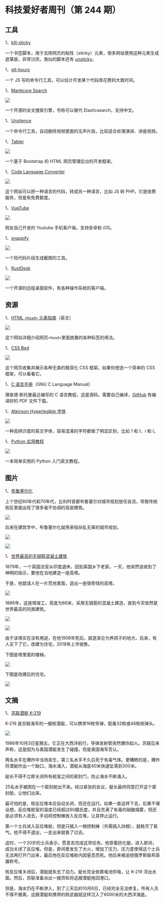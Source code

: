# 科技爱好者周刊（第 244 期）

## 工具

1、[kill-sticky](https://github.com/t-mart/kill-sticky)

一个书签脚本，用于去除网页的粘性（sticky）元素，很多网站使用这种元素生成遮罩层，非常讨厌。类似的脚本还有 [unsticky](https://github.com/nothingless/unsticky)。

1、[git-hours](https://github.com/kimmobrunfeldt/git-hours)

一个 JS 写的命令行工具，可以估计开发某个代码库花费的大致时间。

1、[Manticore Search](https://github.com/manticoresoftware/manticoresearch)

![](https://cdn.beekka.com/blogimg/asset/202207/bg2022072904.webp)

一个开源的全文搜索引擎，号称可以替代 Elasticsearch，支持中文。

1、[Unsilence](https://github.com/lagmoellertim/unsilence)

一个命令行工具，自动删除视频里面的无声片段，比较适合处理演讲、讲座视频。

1、[Tabler](https://github.com/tabler/tabler)

![](https://cdn.beekka.com/blogimg/asset/202207/bg2022072905.webp)

一个基于 Bootstrap 的 HTML 网页管理后台的开发框架。

1、[Code Language Converter](https://codelanguageconverter.com/)

![](https://cdn.beekka.com/blogimg/asset/202209/bg2022093005.webp)

这个网站可以把一种语言的代码，转成另一种语言，比如 JS 转 PHP。它是收费服务，但是有免费额度。

1、[VueTube](https://github.com/VueTubeApp/VueTube)

![](https://cdn.beekka.com/blogimg/asset/202210/bg2022100102.webp)

网友自己开发的 Youtube 手机客户端，支持安卓和 iOS。

1、[snappify](https://snappify.com/editor)

![](https://cdn.beekka.com/blogimg/asset/202212/bg2022120903.webp)

一个将代码片段生成截图的工具。

1、[RustDesk](https://rustdesk.com/)

![](https://cdn.beekka.com/blogimg/asset/202212/bg2022121003.webp)

一个开源的远程桌面软件，有各种操作系统的客户端。

## 资源

1、[HTML `<head>` 元素指南](https://htmlhead.dev/)（英文）

![](https://cdn.beekka.com/blogimg/asset/202212/bg2022120818.webp)

这个网站详细介绍网页`<head>`里面放置的各种标签的用法。

1、[CSS Bed](https://www.cssbed.com/)

![](https://cdn.beekka.com/blogimg/asset/202209/bg2022091111.webp)

这个网页收集并展示各种无类的极简化 CSS 框架。如果你想选一个简单的 CSS 框架，可以看看它。

1、[C 语言手册](https://lists.gnu.org/archive/html/info-gnu/2022-09/msg00005.html)（GNU C Language Manual）

理查德·斯托曼最近编写的 C 语言教程，这是源码，需要自己编译，[GitHub](https://github.com/VernonGrant/gnu-c-language-manual) 有编译好的 PDF 文件下载。

1、[Atkinson Hyperlegible 字体](https://brailleinstitute.org/freefont)

![](https://cdn.beekka.com/blogimg/asset/202209/bg2022091201.webp)

一种高辨识度的英文字体，容易混淆的字符都做了明显区别，比如 1 和 I、i 和 l。

1、[Python 实用教程](https://dabeaz-course.github.io/practical-python/Notes/Contents.html)

![](https://cdn.beekka.com/blogimg/asset/202212/bg2022121001.webp)

一本简单实用的 Python 入门英文教程。

## 图片

1、[布鲁塞尔化](https://en.wikipedia.org/wiki/Brusselization)

上个世纪60年代和70年代，比利时首都布鲁塞尔对城市规划放任自流，导致传统街区里面出现了很多毫不协调的高层建筑。

![](https://cdn.beekka.com/blogimg/asset/202209/bg2022091102.webp)

后来在建筑学中，布鲁塞尔化就用来指杂乱无章的城市规划。

![](https://cdn.beekka.com/blogimg/asset/202209/bg2022091103.webp)

![](https://cdn.beekka.com/blogimg/asset/202209/bg2022091104.webp)

1、[世界最高的无钢筋混凝土建筑](https://www.amusingplanet.com/2020/08/sway-tower-14-story-folly-and-world.html)

1879年，一个英国法官从印度退休，回到英国乡下老家。一天，他突然说收到了神明的指示，要他在当地建造一座高塔。

于是，他就请人在一片荒地里面，造出一座很奇怪的高塔。

![](https://cdn.beekka.com/blogimg/asset/202205/bg2022050511.webp)

1886年，这座塔竣工，高度为66米，采用无钢筋的混凝土建造，直到今天依然是世界最高的同类建筑。

![](https://cdn.beekka.com/blogimg/asset/202205/bg2022050512.webp)

![](https://cdn.beekka.com/blogimg/asset/202205/bg2022050513.webp)

由于该塔实在没有用途，在他1906年死后，就逐渐沦为养鸽子的地方。后来，有人买下了它，改建为住宅，2018年上市销售。

下图是塔里面的楼梯。

![](https://cdn.beekka.com/blogimg/asset/202205/bg2022050514.webp)

下图是改建后的住宅。

![](https://cdn.beekka.com/blogimg/asset/202205/bg2022050515.webp)

## 文摘

1、[苏联潜艇 K-219](https://en.wikipedia.org/wiki/Soviet_submarine_K-219)

K-219 是苏联海军的一艘核潜艇，可以携带16枚导弹，配备32枚或48枚核弹头。

![](https://cdn.beekka.com/blogimg/asset/202209/bg2022091105.webp)

1986年10月3日星期五，它正在大西洋航行，导弹发射管突然爆炸起火。苏联后来声称，这是因为与美国潜艇发生了碰撞，但是美国海军否认。

两名水手在爆炸中当场丧生，第三名水手不久后死于有毒气体。更糟糕的是，爆炸将潜艇炸出一个缺口，海水涌入，潜艇从海底40米快速坠落到300米。

艇长不得不立即关闭所有舱室之间的密封门，防止海水不断涌入。

25名水手被困在一个密封舱出不来。经过紧张的会议，艇长最终同意打开这个密封舱，让他们出来。

最可怕的是，核反应堆本应自动关闭，但还在运行。如果一直这样下去，后果不堪设想。反应堆舱室的温度已经超过60摄氏度，并且充满了有毒的硝酸烟雾，但还是必须有人进去，手动将控制棒放入反应堆，让其停止运行。

第一个士兵进入反应堆舱，但是只插入一根控制棒（共需插入四根），就耗尽了氧气。他不得不退出，一走出来就昏了过去。

这时，一个20岁的士兵表示，愿意去完成这项任务。他穿着防化服，进入房间，成功关闭了反应堆。但是，房间里发生了大火，增加了压力，压力差使得这个士兵无法再打开门出来，最后他在反应堆舱内因窒息而死。他后来被追授俄罗斯联邦英雄称号。

核反应堆关闭后，潜艇就失去了动力。艇长完全依靠电池供电，让 K-219 浮出水面。然后，苏联准备派出一艘货轮将这艘潜艇拖回港口。

但是，海水仍在不断渗入，到了三天后的10月6日，已经完全无法修复。所有人员不得不撤离，这艘潜艇和携带的核武器就这样沉入了6000米的大西洋海底。


